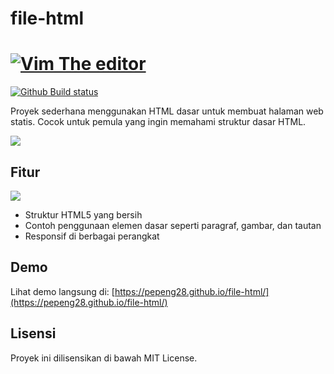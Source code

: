 # file-html
# [![Vim The editor](https://github.com/vim/vim/raw/master/runtime/vimlogo.gif)](https://www.vim.org)

[![Github Build status](https://github.com/vim/vim/workflows/GitHub%20CI/badge.svg)](https://github.com/vim/vim/actions?query=workflow%3A%22GitHub+CI%22)

Proyek sederhana menggunakan HTML dasar untuk membuat halaman web statis. Cocok untuk pemula yang ingin memahami struktur dasar HTML.

![](https://images.app.goo.gl/9iFBKwHF1eai8QgB6)

## Fitur

![](https://upload.wikimedia.org/wikipedia/commons/9/99/Unofficial_JavaScript_logo_2.svg)

- Struktur HTML5 yang bersih
- Contoh penggunaan elemen dasar seperti paragraf, gambar, dan tautan
- Responsif di berbagai perangkat

## Demo

Lihat demo langsung di: [https://pepeng28.github.io/file-html/](https://pepeng28.github.io/file-html/)

## Lisensi

Proyek ini dilisensikan di bawah MIT License.
